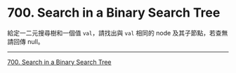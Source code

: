 # 700. Search in a Binary Search Tree

給定一二元搜尋樹和一個值 `val`，請找出與 `val` 相同的 node 及其子節點，若查無請回傳 null。

-----

[700. Search in a Binary Search Tree](https://leetcode.com/problems/search-in-a-binary-search-tree)